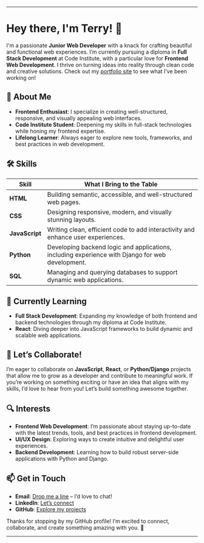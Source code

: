
---

# Hey there, I'm Terry! 👋

I'm a passionate **Junior Web Developer** with a knack for crafting beautiful and functional web experiences. I’m currently pursuing a diploma in **Full Stack Development** at Code Institute, with a particular love for **Frontend Web Development**. I thrive on turning ideas into reality through clean code and creative solutions. Check out my [portfolio site](https://terryloughran.netlify.app/) to see what I’ve been working on!

## 🚀 About Me
- **Frontend Enthusiast**: I specialize in creating well-structured, responsive, and visually appealing web interfaces.
- **Code Institute Student**: Deepening my skills in full-stack technologies while honing my frontend expertise.
- **Lifelong Learner**: Always eager to explore new tools, frameworks, and best practices in web development.

## 🛠️ Skills
| **Skill**      | **What I Bring to the Table**                                |
|----------------|-------------------------------------------------------------|
| **HTML**       | Building semantic, accessible, and well-structured web pages. |
| **CSS**        | Designing responsive, modern, and visually stunning layouts.  |
| **JavaScript** | Writing clean, efficient code to add interactivity and enhance user experiences. |
| **Python**     | Developing backend logic and applications, including experience with Django for web development. |
| **SQL**        | Managing and querying databases to support dynamic web applications. |

## 🌱 Currently Learning
- **Full Stack Development**: Expanding my knowledge of both frontend and backend technologies through my diploma at Code Institute.
- **React**: Diving deeper into JavaScript frameworks to build dynamic and scalable web applications.

## 🤝 Let’s Collaborate!
I’m eager to collaborate on **JavaScript**, **React**, or **Python/Django** projects that allow me to grow as a developer and contribute to meaningful work. If you’re working on something exciting or have an idea that aligns with my skills, I’d love to hear from you! Let’s build something awesome together.

## 🔍 Interests
- **Frontend Web Development**: I’m passionate about staying up-to-date with the latest trends, tools, and best practices in frontend development.
- **UI/UX Design**: Exploring ways to create intuitive and delightful user experiences.
- **Backend Development**: Learning how to build robust server-side applications with Python and Django.

## 📫 Get in Touch
- **Email**: [Drop me a line](mailto:terryloughran@gmail.com) – I’d love to chat!
- **LinkedIn**: [Let’s connect](https://www.linkedin.com/in/terryloughran/)
- **GitHub**: [Explore my projects](https://github.com/TerryLoc?tab=repositories)

Thanks for stopping by my GitHub profile! I’m excited to connect, collaborate, and create something amazing with you. 🚀

---
